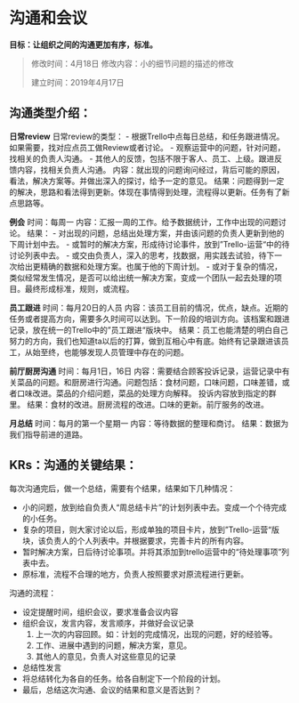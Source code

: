 # 沟通和会议
**目标：让组织之间的沟通更加有序，标准。**

> 
> 修改时间：4月18日
> 修改内容：小的细节问题的描述的修改
> 
> 建立时间：2019年4月17日

## 沟通类型介绍：
**日常review**
日常review的类型：
	- 根据Trello中点每日总结，和任务跟进情况。如果需要，找对应点员工做Review或者讨论。
	- 观察运营中的问题，针对问题，找相关的负责人沟通。
	- 其他人的反馈，包括不限于客人、员工、上级。跟进反馈内容，找相关负责人沟通。
内容：就出现的问题询问经过，背后可能的原因，看法，解决方案等。并做出深入的探讨，给予一定的意见。
结果：问题得到一定的解决，思路和看法得到更新。体现在事情得到处理，流程得以更新。任务有了新点思路等。

**例会**
时间：每周一
内容：汇报一周的工作。给予数据统计，工作中出现的问题讨论。
结果：
	- 对出现的问题，总结出处理方案，并由该问题的负责人更新到他的下周计划中去。
	- 或暂时的解决方案，形成待讨论事件，放到”Trello-运营“中的待讨论列表中去。
	- 或交由负责人，深入的思考，找数据，用实践去试验，待下一次给出更精确的数据和处理方案。也属于他的下周计划。
	- 或对于复杂的情况，类似经常发生情况，是否可以给出统一解决方案，变成一个团队一起去处理的项目。最终形成标准，规则，或流程。

**员工跟进**
时间：每月20日的人员
内容：该员工目前的情况，优点，缺点。近期的任务或者提高方向，需要多久时间可以达到。下一阶段的培训方向。该档案和跟进记录，放在统一的Trello中的”员工跟进“版块中。
结果：员工也能清楚的明白自己努力的方向，我们也知道ta以后的打算，做到互相心中有底。始终有记录跟进该员工，从始至终，也能够发现人员管理中存在的问题。

**前厅厨房沟通**
时间：每月1日，16日
内容：需要结合顾客投诉记录，运营记录中有关菜品的问题。和厨房进行沟通。问题包括：食材问题，口味问题，口味差错，或者口味改进。菜品的介绍问题，菜品的处理方向解释。
投诉内容放到指定的群里。
结果：食材的改进。厨房流程的改进。口味的更新。前厅服务的改进。

**月总结**
时间：每月的第一个星期一
内容：等待数据的整理和商讨。
结果：数据为我们指导前进的道路。


## KRs：沟通的关键结果：

每次沟通完后，做一个总结，需要有个结果，结果如下几种情况：
- 小的问题，放到给自负责人“周总结卡片”的计划列表中去。变成一个个待完成的小任务。
- 复杂的项目，则大家讨论以后，形成单独的项目卡片，放到”Trello-运营“版块，该负责人的个人列表中。并根据要求，完善卡片的所有内容。
- 暂时解决方案，日后待讨论事项。并将其添加到trello运营中的“待处理事项”列表中去。
- 原标准，流程不合理的地方，负责人按照要求对原流程进行更新。

沟通的流程：
- 设定提醒时间，组织会议，要求准备会议内容
- 组织会议，发言内容，发言顺序，并做好会议记录
	1. 上一次的内容回顾。如：计划的完成情况，出现的问题，好的经验等。
	2. 工作、进展中遇到的问题，解决方案，意见。
	3. 其他人的意见，负责人对这些意见的记录
- 总结性发言
- 将总结转化为各自的任务。给各自制定下一个阶段的计划。
- 最后，总结这次沟通、会议的结果和意义是否达到？